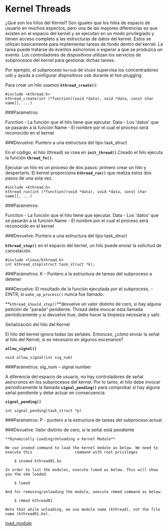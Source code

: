 Kernel Threads
====================================

¿Qué son los hilos del Kernel? Son iguales que los hilos de espacio de usuario en muchos aspectos, pero una de las mayores diferencias es que existen en el espacio del kernel y se ejecutan en un modo privilegiado y tienen acceso completo a las estructuras de datos del kernel. Estos se utilizan básicamente para implementar tareas de fondo dentro del kernel. La tarea puede tratarse de eventos asíncronos o esperar a que se produzca un evento. Los controladores de dispositivos utilizan los servicios de subprocesos del kernel para gestionar dichas tareas. 

Por ejemplo, el subproceso `kernub` de `khubd` supervisa los concentradores usb y ayuda a configurar dispositivos usb durante el hot-plugging.

Para crear un hilo usamos **`kthread_create()`**:

    #include <kthread.h>
    kthread_create(int (*function)(void *data), void *data, const char name[], ...)

###Parámetros: 

Function - La función que el hilo tiene que ejecutar.
Data - Los 'datos' que se pasarán a la función
Name - El nombre por el cual el proceso será reconocido en el kernel

###Devuelve:
Puntero a una estructura del tipo task_struct


En el código, el hilo (thread) se crea en **`init_thread()`**.Creado el hilo ejecuta la función **`thread_fn()`**. 

Ejecutar un hilo es un proceso de dos pasos: primero crear un hilo y despertarlo. El kernel proporciona **`kthread_run()`** que realiza estos dos pasos de una sola vez.


    #include <kthread.h>
    kthread_run(int (*function)(void *data), void *data, const char name[], ...)

###Parámetros: 

Function - La función que el hilo tiene que ejecutar.
Data - Los 'datos' que se pasarán a la función
Name - El nombre por el cual el proceso será reconocido en el kernel

###Devuelve:
Puntero a una estructura del tipo task_struct


**`kthread_stop()`** en el espacio del kernel, un hilo puede enviar la solicitud de cancelación.

    #include <linux/kthread.h>
    int kthread_stop(struct task_struct *k);
    
###Parámetros:
K - Puntero a la estructura de tareas del subproceso a detener

###Devuelve:
El resultado de la función ejecutada por el subproceso, -EINTR, si `wake_up_process()` nunca fue llamado.

**`kthread_should_stop()`**devuelve un valor distinto de cero, si hay alguna petición de "parada" pendiente. Thread debe invocar esta llamada periódicamente y si devuelve true, debe hacer la limpieza necesaria y salir. 

Señalización del hilo del Kernel

El hilo del kernel ignora todas las señales. Entonces, ¿cómo enviar la señal al hilo del Kernel, si es necesario en algunos escenarios? 


**`allow_signal()`**

    void allow_signal(int sig_num)
    
###Parámetros:
sig_num – signal number


A diferencia del espacio de usuario, no hay controladores de señal asíncronos en los subprocesos del kernel. Por lo tanto, el hilo debe invocar periódicamente la llamada **`signal_pending()`** para comprobar si hay alguna señal pendiente y debe actuar en consecuencia. 

**`signal_pending()`**

    int signal_pending(task_struct *p)

###Parámetros:
P - puntero a la estructura de tareas del subproceso actual

###Devuelve: 
Valor distinto de cero, si la señal está pendiente


    **Dynamically Loading/Unloading a Kernel Module**

    We use insmod command to load the kernel module as below. We need to execute this                   command with root privileges

        $ insmod kthread01.ko

    In order to list the modules, execute lsmod as below. This will show you the skm loaded.

        $ lsmod

    And for removing/unloading the module, execute rmmod command as below:

        $ rmmod kthread01

    Note that while unloading, we use module name (kthread), not the file name (kthread01.ko).


[load_module](img/001.png)